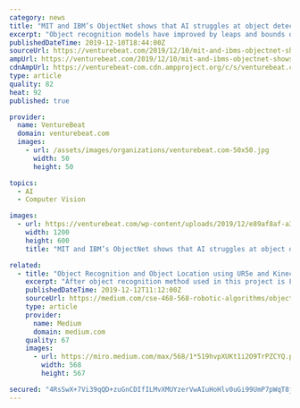 ```yaml
---
category: news
title: "MIT and IBM’s ObjectNet shows that AI struggles at object detection in the real world"
excerpt: "Object recognition models have improved by leaps and bounds over the past decade, but they’ve got a long way to go where accuracy is concerned. That’s the conclusion of a joint team from the Massachusetts Institute of Technology and IBM, which recently ..."
publishedDateTime: 2019-12-10T18:44:00Z
sourceUrl: https://venturebeat.com/2019/12/10/mit-and-ibms-objectnet-shows-that-ai-struggles-at-object-detection-in-the-real-world/
ampUrl: https://venturebeat.com/2019/12/10/mit-and-ibms-objectnet-shows-that-ai-struggles-at-object-detection-in-the-real-world/amp/
cdnAmpUrl: https://venturebeat-com.cdn.ampproject.org/c/s/venturebeat.com/2019/12/10/mit-and-ibms-objectnet-shows-that-ai-struggles-at-object-detection-in-the-real-world/amp/
type: article
quality: 82
heat: 92
published: true

provider:
  name: VentureBeat
  domain: venturebeat.com
  images:
    - url: /assets/images/organizations/venturebeat.com-50x50.jpg
      width: 50
      height: 50

topics:
  - AI
  - Computer Vision

images:
  - url: https://venturebeat.com/wp-content/uploads/2019/12/e89af8af-a332-438e-8a53-204977c43520-e1576002264880.png?fit=1200%2C600&amp;strip=all
    width: 1200
    height: 600
    title: "MIT and IBM’s ObjectNet shows that AI struggles at object detection in the real world"

related:
  - title: "Object Recognition and Object Location using UR5e and Kinect V2 (Part 3/3)"
    excerpt: "After object recognition method used in this project is Faster R-CNN. The process requires to take a huge number of photos (100+) to ensure the high accuracy of object detection. The images below are three of the samples as the training data. Noting that ..."
    publishedDateTime: 2019-12-12T11:12:00Z
    sourceUrl: https://medium.com/cse-468-568-robotic-algorithms/object-recognition-and-object-location-using-ur5e-and-kinect-v2-part-3-3-a406f910ace0
    type: article
    provider:
      name: Medium
      domain: medium.com
    quality: 67
    images:
      - url: https://miro.medium.com/max/568/1*519hvpXUKt1i2O9TrPZCYQ.png
        width: 568
        height: 567

secured: "4RsSwX+7Vi39qQD+zuGnCDIfILMvXMUYzerVwAIuHoHlv0uGi99UmP7pWqT8jRW3YRq06S1mMRNB86UrMmgZFlJo+L6N8aEBLKRbELJkC4X2H8SEdEFghUtjxPN89mrb8zZi5HClyNRODgC0fM/F3/4ZZPBX8XGWWri3FuFhwuaG519uCqHUMJzT04zV4X5TWw9BxRrk0LXkvXjd2eLpCPqMR8N/d0Q8DfNHC5SAkLGqubvCM1jnMSAyDsq/err2w36VUElGfVnwaZQ6Eg9/WQ==;j5Qe4OqvenFsyRIy9IlRpQ=="
---
```


